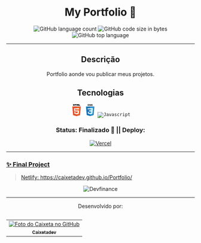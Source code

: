 <h1 align = "center"> My Portfolio 👦</h1>
<p align = "center"><img alt="GitHub language count" src="https://img.shields.io/github/languages/count/Caixetadev/portfolio">
  <img alt="GitHub code size in bytes" src="https://img.shields.io/github/languages/code-size/Caixetadev/portfolio?color=black">
  <img alt="GitHub top language" src="https://img.shields.io/github/languages/top/caixetadev/portfolio?color=green">
  
  ---
  
 <h2 align = "center"> Descrição </h2>
 <p align = "center">Portfolio aonde vou publicar meus projetos.</p>

<h2 align = "center">Tecnologias </h2>

<p align = "center">
<code><img height="32" src="https://raw.githubusercontent.com/github/explore/80688e429a7d4ef2fca1e82350fe8e3517d3494d/topics/html/html.png" alt="HTML5"/></code>
<code><img height="32" src="https://raw.githubusercontent.com/github/explore/80688e429a7d4ef2fca1e82350fe8e3517d3494d/topics/css/css.png" alt="CSS"/></code>
<code><img height="32" src="https://seeklogo.com/images/J/javascript-logo-E967E87D74-seeklogo.com.png" alt="Javascript"/></code>

</p>

<h3 align = "center">Status: Finalizado 👦 || Deploy: </h3>  
<p align = "center"><a href = "https://caixetadev.github.io/Portfolio/"><img alt="Vercel" src="https://img.shields.io/badge/vercel%20-%23000000.svg?&style=for-the-badge&logo=vercel&logoColor=white"/</a></p>

---
### ✨ Final Project
> Netlify: https://caixetadev.github.io/Portfolio/
<p align="center">
  <img src="https://github.com/Caixetadev/Portfolio/blob/main/img/home.png?raw=true" alt="Devfinance" />
</p>

---

<p align = "center"> Desenvolvido por:</p>

<table align="left"> <tr Style display inline-block> <td align="center"> <a href="https://github.com/Caixetadev"> <img src="https://avatars.githubusercontent.com/u/87894998?v=4" width="100px;" alt="Foto do Caixeta no GitHub"/><br> <sub> <b>Caixetadev</b> </sub> </a> </td> </table>

---
